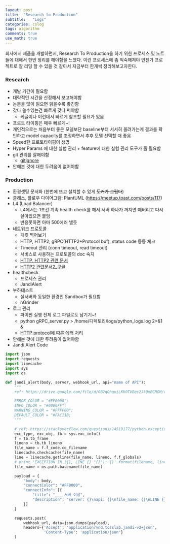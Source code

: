 ```yaml
---
layout: post
title:  "Research to Production"
subtitle:   "Logs"
categories: cslog
tags: algorithm
comments: true
use_math: true
---
```


회사에서 제품을 개발하면서, Research To Production을 하기 위한 프로세스 및 노트들에 대해서 한번 정리를 해야함을 느꼈다. 이런 프로세스에 좀 익숙해져야 언젠가 프로젝트로 잘 리딩 할 수 있을 것 같아서 지금부터 한개씩 정리해보고자한다.


### Research
- 개발 기간이 필요함
- 대략적인 시간을 산정해서 보고해야함
- 논문을 많이 읽으면 읽을수록 좋긴함
- 갖다 쓸수있는건 빠르게 갖다 써야함
  - 케글이나 이런데서 빠르게 참조할 필요가 있음
- 프로토 타이핑은 매우 빠르게~!
- 개인적으로는 처음부터 좋은 모델보단 baseline부터 서서히 올려가는게 결과를 확인하고 model capacity를 조정하면서 추후 모델 선택할 때 좋음
- Speed한 프로토타이핑이 생명
- Hyper Params 에 대한 실험 관리 + feature에 대한 실험 관리 도구가 좀 필요함
- git 관리를 잘해야함
  - [gitignore](https://www.gitignore.io/)
- 안해본 것에 대한 두려움이 없어야함


### Production
- 환경셋팅 문서화 (한번에 뜨고 설치할 수 있게 ~~도커가 그립다~~)
- 클래스, 플로우 다이어그램: PlantUML (https://meetup.toast.com/posts/117)
- L4 (Load Balancer)
  - L4에서는 1초간 계속 health check를 해서 서버 하나가 꺼지면 떼버리고 다시 살아있으면 붙임
  - 반응못하면 아마 500에러 낼듯
- 네트워크 프로토콜
  - 패킷 찍어보기
  - HTTP, HTTP2, gRPC(HTTP2+Protocol buf), status code 등등 체크
  - Timeout 관리 (conn timeout, read timeout)
  - 서비스로 사용하는 프로토콜의 doc 숙지
  - [HTTP, HTTP2 관련 문서](https://www.popit.kr/%EB%82%98%EB%A7%8C-%EB%AA%A8%EB%A5%B4%EA%B3%A0-%EC%9E%88%EB%8D%98-http2/)
  - [HTTP2 관련문서2_구글](https://developers.google.com/web/fundamentals/performance/http2/?hl=ko)
- healthcheck
  - 프로세스 관리
  - JandiAlert
- 부하테스트
  - 실서버와 동일한 환경인 Sandbox가 필요함
  - nGrinder
- 로그 관리
  - 파이썬 실행 전체 로그 파일로도 남기기~!
  - python gRPC_server.py > /home/디렉토리/logs/python_logs.log 2>&1 &
  - [HTTP protocol에 따른 에러 처리](https://hyeonstorage.tistory.com/97)
- 안해본 것에 대한 두려움이 없어야함
- Jandi Alert Code

```python
import json
import requests
import linecache
import sys
import os

def jandi_alert(body, server, webhook_url, api="name of API"):
    """
    ref: https://drive.google.com/file/d/0B2qOhquiLKk0TVBqc2JkQmRCMGM/view

    ERROR_COLOR = "#FF0000";
    INFO_COLOR = "#0000FF";
    WARNING_COLOR = "#FFFF00";
    DEFAULT_COLOR = "#FAC11B;
    """

    # ref: https://stackoverflow.com/questions/14519177/python-exception-handling-line-number
    exc_type, exc_obj, tb = sys.exc_info()
    f = tb.tb_frame
    lineno = tb.tb_lineno
    file_name = f.f_code.co_filename
    linecache.checkcache(file_name)
    line = linecache.getline(file_name, lineno, f.f_globals)
    # print 'EXCEPTION IN ({}, LINE {} "{}"): {}'.format(filename, lineno, line.strip(), exc_obj)
    file_name = os.path.basename(file_name)

    payload = {
        "body": body,
        "connectColor": "#FF0000",
        "connectInfo": [{
            "title": "___ 서버 이상",
            "description": "server: {}\napi: {}\nfile_name: {}\nLINE {} '{}': {}".format(server, api, file_name, lineno, line.strip(), exc_obj)
        }]
    }

    requests.post(
        webhook_url, data=json.dumps(payload),
        headers={'Accept': 'application/vnd.tosslab.jandi-v2+json',
                 'Content-Type': 'application/json'}
    )


```
